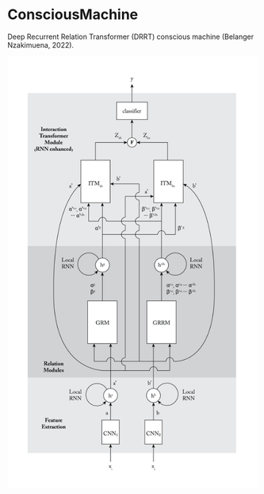 # ConsciousMachine

Deep Recurrent Relation Transformer (DRRT) conscious machine (Belanger Nzakimuena, 2022).

![example image](schematic.png)
